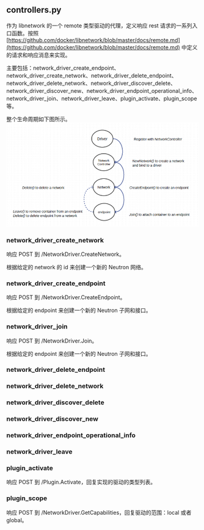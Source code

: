 ## controllers.py
作为 libnetwork 的一个 remote 类型驱动的代理，定义响应 rest 请求的一系列入口函数。按照 [https://github.com/docker/libnetwork/blob/master/docs/remote.md](https://github.com/docker/libnetwork/blob/master/docs/remote.md) 中定义的请求和响应消息来实现。

主要包括：network_driver_create_endpoint、network_driver_create_network、network_driver_delete_endpoint、network_driver_delete_network、network_driver_discover_delete、network_driver_discover_new、network_driver_endpoint_operational_info、network_driver_join、network_driver_leave、plugin_activate、plugin_scope等。

整个生命周期如下图所示。
![](../_images/cnm_lifecycle.png)

### network_driver_create_network
响应 POST 到 /NetworkDriver.CreateNetwork。

根据给定的 network 的 id 来创建一个新的 Neutron 网络。


### network_driver_create_endpoint
响应 POST 到 /NetworkDriver.CreateEndpoint。

根据给定的 endpoint 来创建一个新的 Neutron 子网和接口。

### network_driver_join
响应 POST 到 /NetworkDriver.Join。

根据给定的 endpoint 来创建一个新的 Neutron 子网和接口。



### network_driver_delete_endpoint

### network_driver_delete_network

### network_driver_discover_delete

### network_driver_discover_new

### network_driver_endpoint_operational_info



### network_driver_leave

### plugin_activate
响应 POST 到 /Plugin.Activate，回复实现的驱动的类型列表。

### plugin_scope
响应 POST 到 /NetworkDriver.GetCapabilities，回复驱动的范围：local 或者 global。